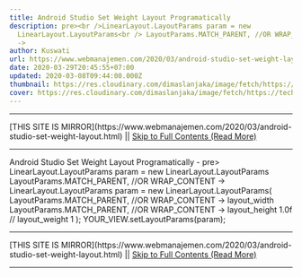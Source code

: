 ```yaml
---
title: Android Studio Set Weight Layout Programatically
description: pre><br />LinearLayout.LayoutParams param = new
  LinearLayout.LayoutParams<br /> LayoutParams.MATCH_PARENT, //OR WRAP_CONTENT
  ->
author: Kuswati
url: https://www.webmanajemen.com/2020/03/android-studio-set-weight-layout.html
date: 2020-03-29T20:45:55+07:00
updated: 2020-03-08T09:44:00.000Z
thumbnail: https://res.cloudinary.com/dimaslanjaka/image/fetch/https://techcrunch.com/wp-content/uploads/2017/02/android-studio-logo.png?w=730&crop=1
cover: https://res.cloudinary.com/dimaslanjaka/image/fetch/https://techcrunch.com/wp-content/uploads/2017/02/android-studio-logo.png?w=730&crop=1
---
```


<hr/> [THIS SITE IS MIRROR](https://www.webmanajemen.com/2020/03/android-studio-set-weight-layout.html) || <a href="https://www.webmanajemen.com/2020/03/android-studio-set-weight-layout.html" rel="follow" class="button" id="read-more">Skip to Full Contents (Read More)</a> <hr/> Android Studio Set Weight Layout Programatically - pre><br />LinearLayout.LayoutParams param = new LinearLayout.LayoutParams<br /> LayoutParams.MATCH_PARENT, //OR WRAP_CONTENT -> LinearLayout.LayoutParams param = new LinearLayout.LayoutParams(
    LayoutParams.MATCH_PARENT, //OR WRAP_CONTENT -> layout_width
    LayoutParams.MATCH_PARENT, //OR WRAP_CONTENT -> layout_height
    1.0f // layout_weight 1
);
YOUR_VIEW.setLayoutParams(param); <hr/> [THIS SITE IS MIRROR](https://www.webmanajemen.com/2020/03/android-studio-set-weight-layout.html) || <a href="https://www.webmanajemen.com/2020/03/android-studio-set-weight-layout.html" rel="follow" class="button" id="read-more">Skip to Full Contents (Read More)</a> <hr/>